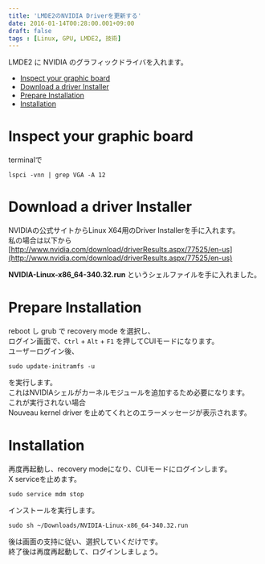 ```yaml
---
title: 'LMDE2のNVIDIA Driverを更新する'
date: 2016-01-14T00:28:00.001+09:00
draft: false
tags : [Linux, GPU, LMDE2, 技術]
---
```


LMDE2 に NVIDIA のグラフィックドライバを入れます。

*   [Inspect your graphic board](#inspect-your-graphic-board)
*   [Download a driver Installer](#download-a-driver-installer)
*   [Prepare Installation](#prepare-installation)
*   [Installation](#installation)

Inspect your graphic board
==========================

terminalで

```
lspci -vnn | grep VGA -A 12
```

Download a driver Installer
===========================

NVIDIAの公式サイトからLinux X64用のDriver Installerを手に入れます。  
私の場合は以下から  
[http://www.nvidia.com/download/driverResults.aspx/77525/en-us](http://www.nvidia.com/download/driverResults.aspx/77525/en-us)

**NVIDIA-Linux-x86\_64-340.32.run** というシェルファイルを手に入れました。

Prepare Installation
====================

reboot し grub で recovery mode を選択し、  
ログイン画面で、`Ctrl` + `Alt` + `F1` を押してCUIモードになります。  
ユーザーログイン後、

```
sudo update-initramfs -u
```

を実行します。  
これはNVIDIAシェルがカーネルモジュールを追加するため必要になります。  
これが実行されない場合  
Nouveau kernel driver を止めてくれとのエラーメッセージが表示されます。

Installation
============

再度再起動し、recovery modeになり、CUIモードにログインします。  
X serviceを止めます。

```
sudo service mdm stop
```

インストールを実行します。

```
sudo sh ~/Downloads/NVIDIA-Linux-x86_64-340.32.run
```

後は画面の支持に従い、選択していくだけです。  
終了後は再度再起動して、ログインしましょう。